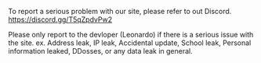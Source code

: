 To report a serious problem with our site, please refer to out Discord.
https://discord.gg/T5qZpdvPw2

Please only report to the devloper (Leonardo) if there is a serious issue with the site.
ex. Address leak, IP leak, Accidental update, School leak, Personal information leaked, DDosses, or any data leak in general.
